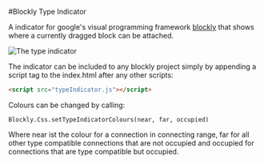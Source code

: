 #Blockly Type Indicator

A indicator for google's visual programming framework [blockly](https://github.com/google/blockly) that shows where a currently dragged block can be attached.

![The type indicator](http://i.imgur.com/yflINvR.gif)

The indicator can be included to any blockly project simply by appending a script tag to the index.html after any other scripts:
```html
<script src="typeIndicator.js"></script>
```

Colours can be changed by calling:
```
Blockly.Css.setTypeIndicatorColours(near, far, occupied)
```
Where near ist the colour for a connection in connecting range, far for all other type compatible connections that are not occupied and occupied for connections that are type compatible but occupied.

